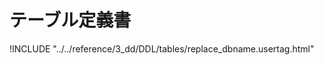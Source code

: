 # テーブル定義書

!INCLUDE "../../reference/3_dd/DDL/tables/replace_dbname.usertag.html"

<script>document.body.getElementsByClassName("markdown-section")[0].innerHTML = document.body.getElementsByClassName("markdown-section")[0].innerHTML.replace(/replace_dbname/g, "").replace(/8.0.20/g, "MYSQL 8.0.20");</script>

